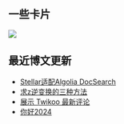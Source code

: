 ## 一些卡片
<p>
  <img src = "https://github-readme-stats.vercel.app/api?username=weekdaycare"/>
</p>

## 最近博文更新
<!-- BLOG-POST-LIST:START -->
- [Stellar适配Algolia DocSearch](http://weekdaycare.cn/posts/algolia-search/)
- [求z逆变换的三种方法](http://weekdaycare.cn/posts/z-inverse-transformation/)
- [展示 Twikoo 最新评论](http://weekdaycare.cn/posts/twikoo-new/)
- [你好2024](http://weekdaycare.cn/posts/2024/)
<!-- BLOG-POST-LIST:END -->
